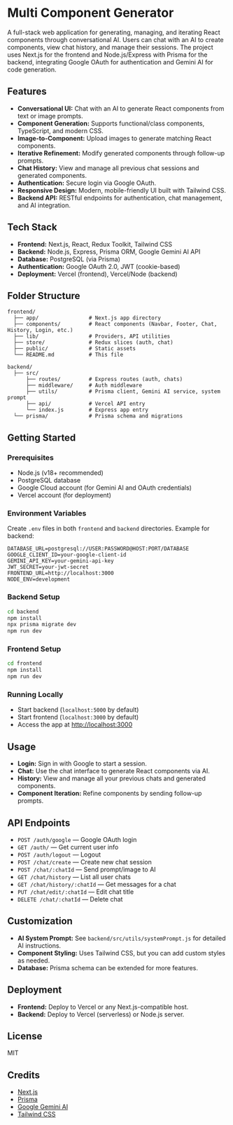 # Multi Component Generator

A full-stack web application for generating, managing, and iterating React components through conversational AI. Users can chat with an AI to create components, view chat history, and manage their sessions. The project uses Next.js for the frontend and Node.js/Express with Prisma for the backend, integrating Google OAuth for authentication and Gemini AI for code generation.

## Features

- **Conversational UI:** Chat with an AI to generate React components from text or image prompts.
- **Component Generation:** Supports functional/class components, TypeScript, and modern CSS.
- **Image-to-Component:** Upload images to generate matching React components.
- **Iterative Refinement:** Modify generated components through follow-up prompts.
- **Chat History:** View and manage all previous chat sessions and generated components.
- **Authentication:** Secure login via Google OAuth.
- **Responsive Design:** Modern, mobile-friendly UI built with Tailwind CSS.
- **Backend API:** RESTful endpoints for authentication, chat management, and AI integration.

## Tech Stack

- **Frontend:** Next.js, React, Redux Toolkit, Tailwind CSS
- **Backend:** Node.js, Express, Prisma ORM, Google Gemini AI API
- **Database:** PostgreSQL (via Prisma)
- **Authentication:** Google OAuth 2.0, JWT (cookie-based)
- **Deployment:** Vercel (frontend), Vercel/Node (backend)

## Folder Structure

```
frontend/
  ├── app/                # Next.js app directory
  ├── components/         # React components (Navbar, Footer, Chat, History, Login, etc.)
  ├── lib/                # Providers, API utilities
  ├── store/              # Redux slices (auth, chat)
  ├── public/             # Static assets
  └── README.md           # This file

backend/
  ├── src/
      ├── routes/         # Express routes (auth, chats)
      ├── middleware/     # Auth middleware
      ├── utils/          # Prisma client, Gemini AI service, system prompt
      ├── api/            # Vercel API entry
      └── index.js        # Express app entry
  └── prisma/             # Prisma schema and migrations
```

## Getting Started

### Prerequisites

- Node.js (v18+ recommended)
- PostgreSQL database
- Google Cloud account (for Gemini AI and OAuth credentials)
- Vercel account (for deployment)

### Environment Variables

Create `.env` files in both `frontend` and `backend` directories. Example for backend:

```
DATABASE_URL=postgresql://USER:PASSWORD@HOST:PORT/DATABASE
GOOGLE_CLIENT_ID=your-google-client-id
GEMINI_API_KEY=your-gemini-api-key
JWT_SECRET=your-jwt-secret
FRONTEND_URL=http://localhost:3000
NODE_ENV=development
```

### Backend Setup

```bash
cd backend
npm install
npx prisma migrate dev
npm run dev
```

### Frontend Setup

```bash
cd frontend
npm install
npm run dev
```

### Running Locally

- Start backend (`localhost:5000` by default)
- Start frontend (`localhost:3000` by default)
- Access the app at [http://localhost:3000](http://localhost:3000)

## Usage

- **Login:** Sign in with Google to start a session.
- **Chat:** Use the chat interface to generate React components via AI.
- **History:** View and manage all your previous chats and generated components.
- **Component Iteration:** Refine components by sending follow-up prompts.

## API Endpoints

- `POST /auth/google` — Google OAuth login
- `GET /auth/` — Get current user info
- `POST /auth/logout` — Logout
- `POST /chat/create` — Create new chat session
- `POST /chat/:chatId` — Send prompt/image to AI
- `GET /chat/history` — List all user chats
- `GET /chat/history/:chatId` — Get messages for a chat
- `PUT /chat/edit/:chatId` — Edit chat title
- `DELETE /chat/:chatId` — Delete chat

## Customization

- **AI System Prompt:** See `backend/src/utils/systemPrompt.js` for detailed AI instructions.
- **Component Styling:** Uses Tailwind CSS, but you can add custom styles as needed.
- **Database:** Prisma schema can be extended for more features.

## Deployment

- **Frontend:** Deploy to Vercel or any Next.js-compatible host.
- **Backend:** Deploy to Vercel (serverless) or Node.js server.

## License

MIT

## Credits

- [Next.js](https://nextjs.org/)
- [Prisma](https://www.prisma.io/)
- [Google Gemini AI](https://ai.google.dev/)
- [Tailwind CSS](https://tailwindcss.com/)
